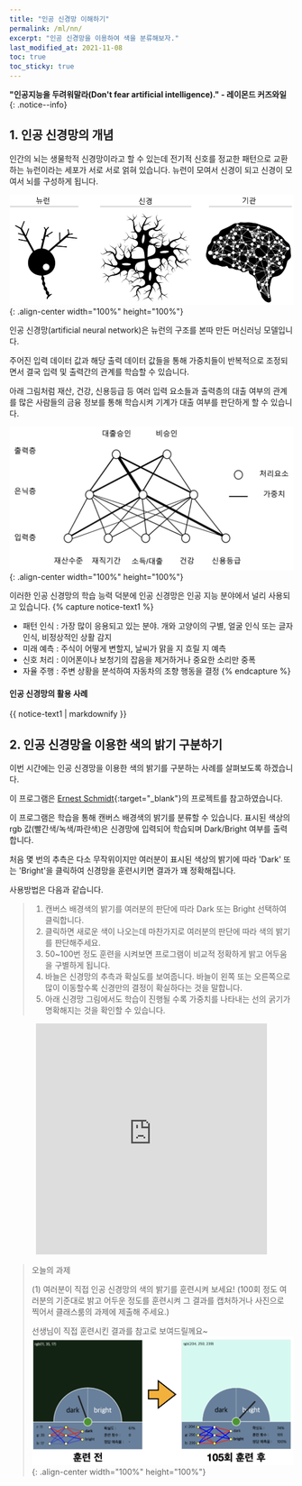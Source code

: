 ```yaml
---
title: "인공 신경망 이해하기"
permalink: /ml/nn/
excerpt: "인공 신경망을 이용하여 색을 분류해보자."
last_modified_at: 2021-11-08
toc: true
toc_sticky: true
---
```


**"인공지능을 두려워말라(Don't fear artificial intelligence)." - 레이몬드 커즈와일**
{: .notice--info}

## 1. 인공 신경망의 개념
인간의 뇌는 생물학적 신경망이라고 할 수 있는데 전기적 신호를 정교한 패턴으로 교환하는 뉴런이라는 세포가 서로 서로 얽혀 있습니다. 뉴런이 모여서 신경이 되고 신경이 모여서 뇌를 구성하게 됩니다.

!["인간의뇌"](/assets/images/nn_01.png){: .align-center width="100%" height="100%"}

인공 신경망(artificial neural network)은 뉴런의 구조를 본따 만든 머신러닝 모델입니다.

주어진 입력 데이터 값과 해당 출력 데이터 값들을 통해 가중치들이 반복적으로 조정되면서 결국 입력 및 출력간의 관계를 학습할 수 있습니다.

아래 그림처럼 재산, 건강, 신용등급 등 여러 입력 요소들과 출력층의 대출 여부의 관계를 많은 사람들의 금융 정보를 통해 학습시켜 기계가 대출 여부를 판단하게 할 수 있습니다.

!["인공신경망"](/assets/images/nn_02.png){: .align-center width="100%" height="100%"}

이러한 인공 신경망의 학습 능력 덕분에 인공 신경망은 인공 지능 분야에서 널리 사용되고 있습니다.
{% capture notice-text1 %}
* 패턴 인식 : 가장 많이 응용되고 있는 분야. 개와 고양이의 구별, 얼굴 인식 또는 글자 인식, 비정상적인 상활 감지
* 미래 예측 : 주식이 어떻게 변할지, 날씨가 맑을 지 흐릴 지 예측
* 신호 처리 : 이어폰이나 보청기의 잡음을 제거하거나 중요한 소리만 중폭
* 자율 주행 : 주변 상황을 분석하여 자동차의 조향 행동을 결정
{% endcapture %}
<div class="notice--warning">
  <h4 class="no_toc">인공 신경망의 활용 사례</h4>
  {{ notice-text1 | markdownify }}
</div>

## 2. 인공 신경망을 이용한 색의 밝기 구분하기
이번 시간에는 인공 신경망을 이용한 색의 밝기를 구분하는 사례를 살펴보도록 하겠습니다.

이 프로그램은 [Ernest Schmidt](https://www.ernst-schmidt.com/coding/5d00f8c51c1770001776aa52){:target="_blank"}의 프로젝트를 참고하였습니다.

이 프로그램은 학습을 통해 캔버스 배경색의 밝기를 분류할 수 있습니다. 표시된 색상의 rgb 값(빨간색/녹색/파란색)은 신경망에 입력되어 학습되며 Dark/Bright 여부를 출력합니다.

처음 몇 번의 추측은 다소 무작위이지만 여러분이 표시된 색상의 밝기에 따라 'Dark' 또는 'Bright'을 클릭하여 신경망을 훈련시키면 결과가 꽤 정확해집니다.

사용방법은 다음과 같습니다.
> 1. 캔버스 배경색의 밝기를 여러분의 판단에 따라 Dark 또는 Bright 선택하여 클릭합니다.
> 2. 클릭하면 새로운 색이 나오는데 마찬가지로 여러분의 판단에 따라 색의 밝기를 판단해주세요.
> 3. 50~100번 정도 훈련을 시켜보면 프로그램이 비교적 정확하게 밝고 어두움을 구별하게 됩니다.
> 4. 바늘은 신경망의 추측과 확실도를 보여줍니다. 바늘이 왼쪽 또는 오른쪽으로 많이 이동할수록 신경만의 결정이 확실하다는 것을 말합니다.
> 5. 아래 신경망 그림에서도 학습이 진행될 수록 가중치를 나타내는 선의 굵기가 명확해지는 것을 확인할 수 있습니다.

<p align="center">
<iframe src="https://preview.p5js.org/physics-mulberry/embed/wpfk3DrzO" width="410" height="410" frameborder="0"></iframe></p>

> 오늘의 과제 
>
> (1) 여러분이 직접 인공 신경망의 색의 밝기를 훈련시켜 보세요! (100회 정도 여러분의 기준대로 밝고 어두운 정도를 훈련시켜 그 결과를 캡처하거나 사진으로 찍어서 클래스룸의 과제에 제출해 주세요.)
>
> 선생님이 직접 훈련시킨 결과를 참고로 보여드릴께요~ 
!["훈련결과"](/assets/images/nn_color.png){: .align-center width="100%" height="100%"}
